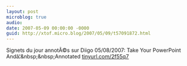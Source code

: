 ```yaml
---
layout: post
microblog: true
audio: 
date: 2007-05-09 00:00:00 -0000
guid: http://xtof.micro.blog/2007/05/09/t57091872.html
---
```

Signets du jour annotÃ©s sur Diigo 05/08/2007: Take Your PowerPoint Andâ¦&amp;nbsp;&amp;nbsp;Annotated [tinyurl.com/2f55q7](http://tinyurl.com/2f55q7)
